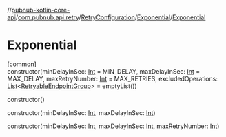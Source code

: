 //[pubnub-kotlin-core-api](../../../../index.md)/[com.pubnub.api.retry](../../index.md)/[RetryConfiguration](../index.md)/[Exponential](index.md)/[Exponential](-exponential.md)

# Exponential

[common]\
constructor(minDelayInSec: [Int](https://kotlinlang.org/api/latest/jvm/stdlib/kotlin-stdlib/kotlin/-int/index.html) = MIN_DELAY, maxDelayInSec: [Int](https://kotlinlang.org/api/latest/jvm/stdlib/kotlin-stdlib/kotlin/-int/index.html) = MAX_DELAY, maxRetryNumber: [Int](https://kotlinlang.org/api/latest/jvm/stdlib/kotlin-stdlib/kotlin/-int/index.html) = MAX_RETRIES, excludedOperations: [List](https://kotlinlang.org/api/latest/jvm/stdlib/kotlin-stdlib/kotlin.collections/-list/index.html)&lt;[RetryableEndpointGroup](../../-retryable-endpoint-group/index.md)&gt; = emptyList())

constructor()

constructor(minDelayInSec: [Int](https://kotlinlang.org/api/latest/jvm/stdlib/kotlin-stdlib/kotlin/-int/index.html), maxDelayInSec: [Int](https://kotlinlang.org/api/latest/jvm/stdlib/kotlin-stdlib/kotlin/-int/index.html))

constructor(minDelayInSec: [Int](https://kotlinlang.org/api/latest/jvm/stdlib/kotlin-stdlib/kotlin/-int/index.html), maxDelayInSec: [Int](https://kotlinlang.org/api/latest/jvm/stdlib/kotlin-stdlib/kotlin/-int/index.html), maxRetryNumber: [Int](https://kotlinlang.org/api/latest/jvm/stdlib/kotlin-stdlib/kotlin/-int/index.html))
